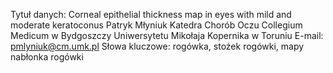 Tytuł danych: Corneal epithelial thickness map in eyes with mild and moderate keratoconus
Patryk Młyniuk
Katedra Chorób Oczu Collegium Medicum w Bydgoszczy Uniwersytetu Mikołaja Kopernika w Toruniu
E-mail: pmlyniuk@cm.umk.pl
Słowa kluczowe: rogówka, stożek rogówki, mapy nabłonka rogówki
